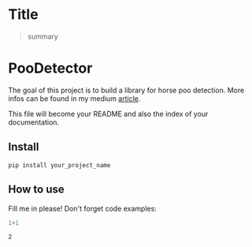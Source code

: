 <!--

#################################################
### THIS FILE WAS AUTOGENERATED! DO NOT EDIT! ###
#################################################
# file to edit: nbs/index.ipynb
# command to build the docs after a change: nbdev_build_docs

-->

# Title

> summary


# PooDetector

The goal of this project is to build a library for horse poo detection. More infos can be found in my medium [article](https://www.linkedin.com/pulse/real-world-ai-finding-horse-poo-wilhelm-fritsche-cfa-cqf-pmp).

This file will become your README and also the index of your documentation.

## Install

`pip install your_project_name`

## How to use

Fill me in please! Don't forget code examples:
<div class="codecell" markdown="1">
<div class="input_area" markdown="1">

```python
1+1
```

</div>
<div class="output_area" markdown="1">




    2



</div>

</div>

